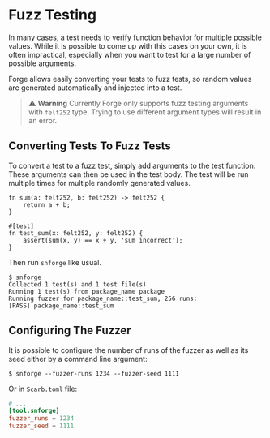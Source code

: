 # Fuzz Testing

In many cases, a test needs to verify function behavior for multiple possible values.
While it is possible to come up with this cases on your own, it is often impractical, especially when you want to test
for a large number of possible arguments.

Forge allows easily converting your tests to fuzz tests, so random values are generated automatically and injected into
a test.

> ⚠️ **Warning**
> Currently Forge only supports fuzz testing arguments with `felt252` type. Trying to use different argument types will
> result in an error.

## Converting Tests To Fuzz Tests

To convert a test to a fuzz test, simply add arguments to the test function.
These arguments can then be used in the test body.
The test will be run multiple times for multiple randomly generated values.

```cairo
fn sum(a: felt252, b: felt252) -> felt252 {
    return a + b;
}

#[test]
fn test_sum(x: felt252, y: felt252) {
    assert(sum(x, y) == x + y, 'sum incorrect');
}
```

Then run `snforge` like usual.

```shell
$ snforge
Collected 1 test(s) and 1 test file(s)
Running 1 test(s) from package_name package
Running fuzzer for package_name::test_sum, 256 runs:
[PASS] package_name::test_sum
```

## Configuring The Fuzzer

It is possible to configure the number of runs of the fuzzer as well as its seed either by a command line argument:

```shell
$ snforge --fuzzer-runs 1234 --fuzzer-seed 1111
```

Or in `Scarb.toml` file:

```toml
# ...
[tool.snforge]
fuzzer_runs = 1234
fuzzer_seed = 1111
```
